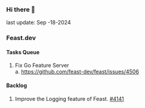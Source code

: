 <!--
**shuchu/shuchu** is a ✨ _special_ ✨ repository because its `README.md` (this file) appears on your GitHub profile.

Here are some ideas to get you started:

- 🔭 I’m currently working on ...
- 🌱 I’m currently learning ...
- 👯 I’m looking to collaborate on ...
- 🤔 I’m looking for help with ...
- 💬 Ask me about ...
- 📫 How to reach me: ...
- 😄 Pronouns: ...
- ⚡ Fun fact: ...
-->

### Hi there 👋
last update: Sep -18-2024

### Feast.dev 

#### Tasks Queue 
1. Fix Go Feature Server   
      a. https://github.com/feast-dev/feast/issues/4506


#### Backlog
1. Improve the Logging feature of Feast. [#4141](https://github.com/feast-dev/feast/issues/4141)


<!--
#### Misc:
1. MIT 6.824 course project
2. C++ server-side programming practice.
3. LangChain (RAG only)
-->



